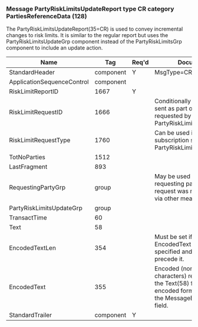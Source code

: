 ### Message PartyRiskLimitsUpdateReport type CR category PartiesReferenceData (128)

The PartyRiskLimitsUpdateReport(35=CR) is used to convey incremental changes to risk limits. It is similar to the regular report but uses the PartyRiskLimitsUpdateGrp component instead of the PartyRiskLimitsGrp component to include an update action.

| Name                       | Tag       | Req'd | Documentation                                                                                                                           |
|----------------------------|-----------|----------|-------------------------------------------------------------------------------------------------------------------------------|
| StandardHeader             | component |   Y   | MsgType=CR                                                                                                                              |
| ApplicationSequenceControl | component |       |                                                                                                                                |
| RiskLimitReportID          | 1667      |   Y   |                                                                                                                                |
| RiskLimitRequestID         | 1666      |       | Conditionally required when sent as part of a subscription requested by a PartyRiskLimitsRequest(35=CL).                                |
| RiskLimitRequestType       | 1760      |       | Can be used if sent as part of a subscription started by a PartyRiskLimitsRequest(35=CL).                                               |
| TotNoParties               | 1512      |       |                                                                                                                                |
| LastFragment               | 893       |       |                                                                                                                                |
| RequestingPartyGrp         | group     |       | May be used to specify the requesting party in the event the request was made verbally or via other means.                              |
| PartyRiskLimitsUpdateGrp   | group     |       |                                                                                                                                |
| TransactTime               | 60        |       |                                                                                                                                |
| Text                       | 58        |       |                                                                                                                                |
| EncodedTextLen             | 354       |       | Must be set if EncodedText(355) field is specified and must immediately precede it.                                                     |
| EncodedText                | 355       |       | Encoded (non-ASCII characters) representation of the Text(58) field in the encoded format specified via the MessageEncoding(347) field. |
| StandardTrailer            | component |   Y   |                                                                                                                                |

